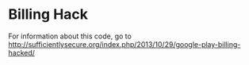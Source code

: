 Billing Hack
============

For information about this code, go to http://sufficientlysecure.org/index.php/2013/10/29/google-play-billing-hacked/
